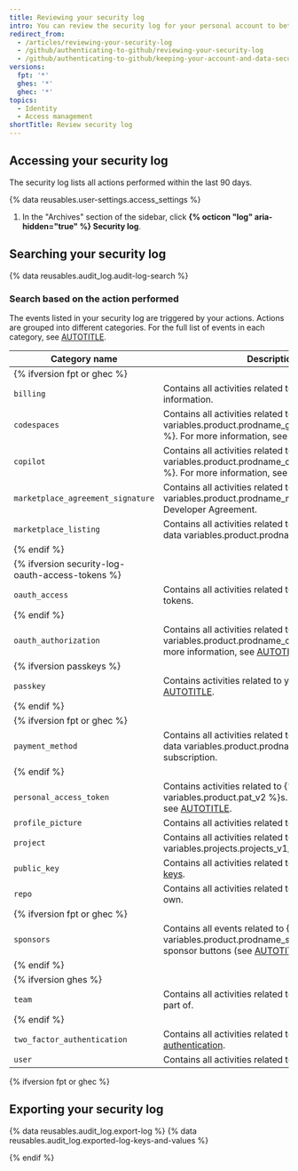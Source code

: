 ```yaml
---
title: Reviewing your security log
intro: You can review the security log for your personal account to better understand actions you've performed and actions others have performed that involve you.
redirect_from:
  - /articles/reviewing-your-security-log
  - /github/authenticating-to-github/reviewing-your-security-log
  - /github/authenticating-to-github/keeping-your-account-and-data-secure/reviewing-your-security-log
versions:
  fpt: '*'
  ghes: '*'
  ghec: '*'
topics:
  - Identity
  - Access management
shortTitle: Review security log
---
```


## Accessing your security log

The security log lists all actions performed within the last 90 days.

{% data reusables.user-settings.access_settings %}
1. In the "Archives" section of the sidebar, click **{% octicon "log" aria-hidden="true" %} Security log**.

## Searching your security log

{% data reusables.audit_log.audit-log-search %}

### Search based on the action performed

The events listed in your security log are triggered by your actions. Actions are grouped into different categories. For the full list of events in each category, see [AUTOTITLE](/authentication/keeping-your-account-and-data-secure/security-log-events).

| Category name | Description |
| ------------- | ----------- |
|  {% ifversion fpt or ghec %} |
| `billing` | Contains all activities related to your billing information. |
| `codespaces` | Contains all activities related to {% data variables.product.prodname_github_codespaces %}. For more information, see [AUTOTITLE](/codespaces/overview). |
| `copilot` | Contains all activities related to {% data variables.product.prodname_copilot_business_short %}. For more information, see [AUTOTITLE](/copilot/about-github-copilot/what-is-github-copilot). |
| `marketplace_agreement_signature` | Contains all activities related to signing the {% data variables.product.prodname_marketplace %} Developer Agreement. |
| `marketplace_listing`| Contains all activities related to listing apps in {% data variables.product.prodname_marketplace %}. |
|  {% endif %} |
|  {% ifversion security-log-oauth-access-tokens %} |
| `oauth_access` | Contains all activities related to OAuth access tokens. |
|  {% endif %} |
| `oauth_authorization` | Contains all activities related to authorizing {% data variables.product.prodname_oauth_apps %}. For more information, see [AUTOTITLE](/apps/oauth-apps/using-oauth-apps/authorizing-oauth-apps). |
|  {% ifversion passkeys %} |
| `passkey` | Contains activities related to your passkeys. See [AUTOTITLE](/authentication/authenticating-with-a-passkey/about-passkeys). |
|  {% endif %} |
|  {% ifversion fpt or ghec %} |
| `payment_method` | Contains all activities related to paying for your {% data variables.product.prodname_dotcom %} subscription.
|  {% endif %} |
| `personal_access_token` | Contains activities related to {% data variables.product.pat_v2 %}s. For more information, see [AUTOTITLE](/authentication/keeping-your-account-and-data-secure/creating-a-personal-access-token). |
| `profile_picture`| Contains all activities related to your profile picture. |
| `project` | Contains all activities related to {% data variables.projects.projects_v1_boards %}. |
| `public_key` | Contains all activities related to [your public SSH keys](/authentication/connecting-to-github-with-ssh/adding-a-new-ssh-key-to-your-github-account). |
| `repo`| Contains all activities related to the repositories you own. |
|  {% ifversion fpt or ghec %} |
| `sponsors` | Contains all events related to {% data variables.product.prodname_sponsors %} and sponsor buttons (see [AUTOTITLE](/sponsors/getting-started-with-github-sponsors/about-github-sponsors) and [AUTOTITLE](/repositories/managing-your-repositorys-settings-and-features/customizing-your-repository/displaying-a-sponsor-button-in-your-repository)) |
|  {% endif %} |
|  {% ifversion ghes %} |
| `team` | Contains all activities related to teams you are a part of. |
|  {% endif %} |
| `two_factor_authentication` | Contains all activities related to [two-factor authentication](/authentication/securing-your-account-with-two-factor-authentication-2fa). |
| `user` | Contains all activities related to your account. |

{% ifversion fpt or ghec %}

## Exporting your security log

{% data reusables.audit_log.export-log %}
{% data reusables.audit_log.exported-log-keys-and-values %}

{% endif %}

